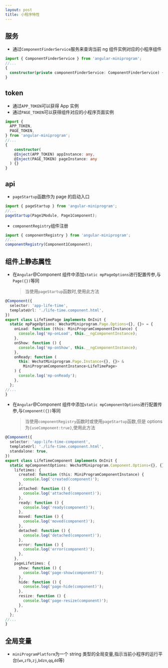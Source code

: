 ```yaml
---
layout: post
title: 小程序特性
---
```

## 服务

- 通过`ComponentFinderService`服务来查询当前 ng 组件实例对应的小程序组件


```ts  
import { ComponentFinderService } from 'angular-miniprogram';
//...  
{
  constructor(private componentFinderService: ComponentFinderService) {}
} 
```
## token

- 通过`APP_TOKEN`可以获得 App 实例
- 通过`PAGE_TOKEN`可以获得组件对应的小程序页面实例

```ts  
import {
  APP_TOKEN,
  PAGE_TOKEN,
} from 'angular-miniprogram';
//...  
{
    constructor(
    @Inject(APP_TOKEN) appInstance: any,
    @Inject(PAGE_TOKEN) pageInstance: any
  ) {}
} 
```
## api

- `pageStartup`函数作为 page 的启动入口

```ts
import { pageStartup } from 'angular-miniprogram';
//...
pageStartup(Page1Module, Page1Component);
```
- `componentRegistry`组件注册

```ts
import { componentRegistry } from 'angular-miniprogram';
//...
componentRegistry(Component1Component);

```
## 组件上静态属性

- 在`Angular`@Component 组件中添加`static mpPageOptions`进行配置传参,与`Page({})`等同
  > 当使用`pageStartup`函数时,使用此方法

```ts
@Component({
  selector: 'app-life-time',
  templateUrl: './life-time.component.html',
})
export class LifeTimePage implements OnInit {
  static mpPageOptions: WechatMiniprogram.Page.Options<{}, {}> = {
    onLoad: function (this: MiniProgramComponentInstance) {
      console.log('mp-onLoad', this.__ngComponentInstance);
    },
    onShow: function () {
      console.log('mp-onShow', this.__ngComponentInstance);
    },
    onReady: function (
      this: WechatMiniprogram.Page.Instance<{}, {}> &
        MiniProgramComponentInstance<LifeTimePage>
    ) {
      console.log('mp-onReady');
    },
  };
//...
}
```
- 在`Angular`@Component 组件中添加`static mpComponentOptions`进行配置传参,与`Component({})`等同
  > 当使用`componentRegistry`函数时或使用`pageStartup`函数,但是 options 为`{useComponent:true}`,使用此方法

```ts
@Component({
  selector: 'app-life-time-component',
  templateUrl: './life-time.component.html',
  standalone: true,
})
export class LifeTimeComponent implements OnInit {
  static mpComponentOptions: WechatMiniprogram.Component.Options<{}, {}, {}> = {
    lifetimes: {
      created: function (this: MiniProgramComponentInstance) {
        console.log('created(component)');
      },
      attached: function () {
        console.log('attached(component)');
      },
      ready: function () {
        console.log('ready(component)');
      },
      moved: function () {
        console.log('moved(component)');
      },
      detached: function () {
        console.log('detached(component)');
      },
      error: function () {
        console.log('error(component)');
      },
    },
    pageLifetimes: {
      show: function () {
        console.log('page-show(component)');
      },
      hide: function () {
        console.log('page-hide(component)');
      },
      resize: function () {
        console.log('page-resize(component)');
      },
    },
  };
//...
}
```

## 全局变量

- `miniProgramPlatform`为一个 string 类型的全局变量,指示当前小程序的运行平台(`wx`,`zfb`,`zj`,`bdzn`,`qq`,`dd`等)
